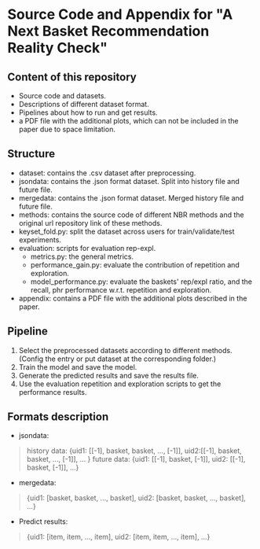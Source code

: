 # Source Code and Appendix for "A Next Basket Recommendation Reality Check"

## Content of this repository
* Source code and datasets.
* Descriptions of different dataset format.
* Pipelines about how to run and get results.
* a PDF file with the additional plots, which can not be included in the paper due to space limitation.

## Structure
* dataset: contains the .csv dataset after preprocessing.
* jsondata: contains the .json format dataset. Split into history file and future file.
* mergedata: contains the .json format dataset. Merged history file and future file.
* methods: contains the source code of different NBR methods and the original url repository link of these methods.
* keyset_fold.py: split the dataset across users for train/validate/test experiments.
* evaluation: scripts for evaluation rep-expl.
    * metrics.py: the general metrics.
    * performance_gain.py: evaluate the contribution of repetition and exploration.
    * model_performance.py: evaluate the baskets' rep/expl ratio, and the recall, phr performance w.r.t. repetition and exploration.
* appendix: contains a PDF file with the additional plots described in the paper.

## Pipeline
1. Select the preprocessed datasets according to different methods. (Config the entry or put dataset at the corresponding folder.)
2. Train the model and save the model. 
3. Generate the predicted results and save the results file.
4. Use the evaluation repetition and exploration scripts to get the performance results.


## Formats description
* jsondata: 

> history data: {uid1: [[-1], basket, basket, ..., [-1]], uid2:[[-1], basket, basket, ..., [-1]], ... }
> future data: {uid1: [[-1], basket, [-1]], uid2: [[-1], basket, [-1]], ...}

* mergedata: 

> {uid1: [basket, basket, ..., basket], uid2: [basket, basket, ..., basket], ...}

* Predict results:

> {uid1: [item, item, ..., item], uid2: [item, item, ..., item], ...}
